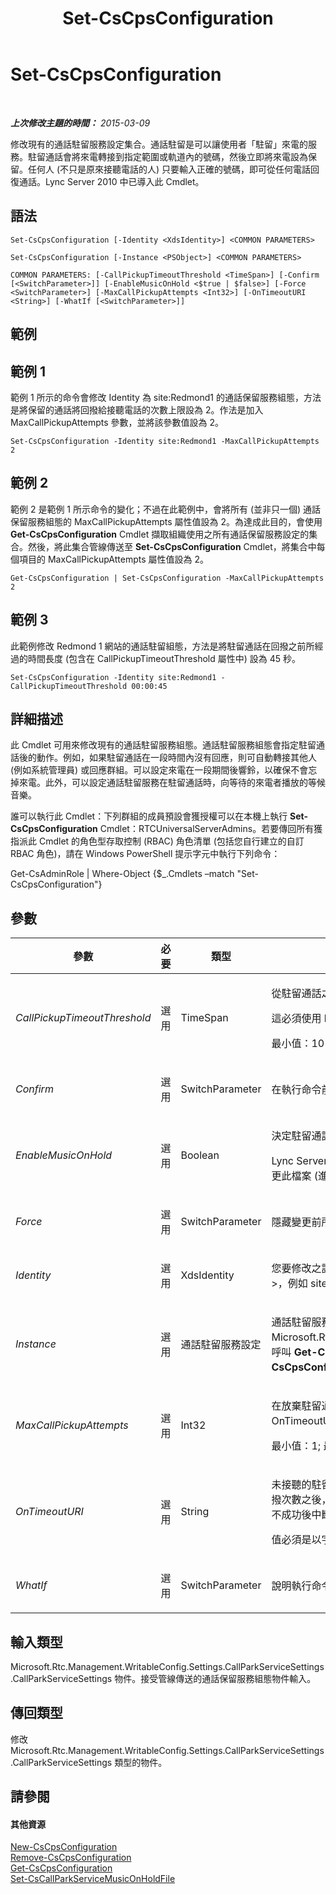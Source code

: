 ﻿---
title: Set-CsCpsConfiguration
TOCTitle: Set-CsCpsConfiguration
ms:assetid: 9c2c0ad1-12f8-47b6-a7ec-60d91c9685bf
ms:mtpsurl: https://technet.microsoft.com/zh-tw/library/Gg412721(v=OCS.15)
ms:contentKeyID: 49291794
ms.date: 08/10/2015
mtps_version: v=OCS.15
ms.translationtype: HT
---

# Set-CsCpsConfiguration

 

_**上次修改主題的時間：** 2015-03-09_

修改現有的通話駐留服務設定集合。通話駐留是可以讓使用者「駐留」來電的服務。駐留通話會將來電轉接到指定範圍或軌道內的號碼，然後立即將來電設為保留。任何人 (不只是原來接聽電話的人) 只要輸入正確的號碼，即可從任何電話回復通話。Lync Server 2010 中已導入此 Cmdlet。

## 語法

    Set-CsCpsConfiguration [-Identity <XdsIdentity>] <COMMON PARAMETERS>

    Set-CsCpsConfiguration [-Instance <PSObject>] <COMMON PARAMETERS>

    COMMON PARAMETERS: [-CallPickupTimeoutThreshold <TimeSpan>] [-Confirm [<SwitchParameter>]] [-EnableMusicOnHold <$true | $false>] [-Force <SwitchParameter>] [-MaxCallPickupAttempts <Int32>] [-OnTimeoutURI <String>] [-WhatIf [<SwitchParameter>]]

## 範例

## 範例 1

範例 1 所示的命令會修改 Identity 為 site:Redmond1 的通話保留服務組態，方法是將保留的通話將回撥給接聽電話的次數上限設為 2。作法是加入 MaxCallPickupAttempts 參數，並將該參數值設為 2。

    Set-CsCpsConfiguration -Identity site:Redmond1 -MaxCallPickupAttempts 2

## 範例 2

範例 2 是範例 1 所示命令的變化；不過在此範例中，會將所有 (並非只一個) 通話保留服務組態的 MaxCallPickupAttempts 屬性值設為 2。為達成此目的，會使用 **Get-CsCpsConfiguration** Cmdlet 擷取組織使用之所有通話保留服務設定的集合。然後，將此集合管線傳送至 **Set-CsCpsConfiguration** Cmdlet，將集合中每個項目的 MaxCallPickupAttempts 屬性值設為 2。

    Get-CsCpsConfiguration | Set-CsCpsConfiguration -MaxCallPickupAttempts 2

## 範例 3

此範例修改 Redmond 1 網站的通話駐留組態，方法是將駐留通話在回撥之前所經過的時間長度 (包含在 CallPickupTimeoutThreshold 屬性中) 設為 45 秒。

    Set-CsCpsConfiguration -Identity site:Redmond1 -CallPickupTimeoutThreshold 00:00:45

## 詳細描述

此 Cmdlet 可用來修改現有的通話駐留服務組態。通話駐留服務組態會指定駐留通話後的動作。例如，如果駐留通話在一段時間內沒有回應，則可自動轉接其他人 (例如系統管理員) 或回應群組。可以設定來電在一段期間後響鈴，以確保不會忘掉來電。此外，可以設定通話駐留服務在駐留通話時，向等待的來電者播放的等候音樂。

誰可以執行此 Cmdlet：下列群組的成員預設會獲授權可以在本機上執行 **Set-CsCpsConfiguration** Cmdlet：RTCUniversalServerAdmins。若要傳回所有獲指派此 Cmdlet 的角色型存取控制 (RBAC) 角色清單 (包括您自行建立的自訂 RBAC 角色)，請在 Windows PowerShell 提示字元中執行下列命令：

Get-CsAdminRole | Where-Object {$\_.Cmdlets –match "Set-CsCpsConfiguration"}

## 參數


<table>
<colgroup>
<col style="width: 25%" />
<col style="width: 25%" />
<col style="width: 25%" />
<col style="width: 25%" />
</colgroup>
<thead>
<tr class="header">
<th>參數</th>
<th>必要</th>
<th>類型</th>
<th>說明</th>
</tr>
</thead>
<tbody>
<tr class="odd">
<td><p><em>CallPickupTimeoutThreshold</em></p></td>
<td><p>選用</p></td>
<td><p>TimeSpan</p></td>
<td><p>從駐留通話之後到回撥原先接聽來電的電話之前所經過的時間長度。</p>
<p>這必須使用 hh:mm:ss 的格式輸入 (hh = 小時、mm = 分鐘、ss = 秒)</p>
<p>最小值：10 秒 (00:00:10)；最大值：10 分鐘 (00:10:00)</p></td>
</tr>
<tr class="even">
<td><p><em>Confirm</em></p></td>
<td><p>選用</p></td>
<td><p>SwitchParameter</p></td>
<td><p>在執行命令前先提示確認。</p></td>
</tr>
<tr class="odd">
<td><p><em>EnableMusicOnHold</em></p></td>
<td><p>選用</p></td>
<td><p>Boolean</p></td>
<td><p>決定駐留通話時是否對來電者播放音樂。</p>
<p>Lync Server 隨附預設的等候音樂檔。您可以使用 <strong>Set-CsCallParkServiceMusicOnHoldFile</strong> Cmdlet 來變更此檔案 (進而變更在駐留通話時來電者所聽到的音樂)。</p></td>
</tr>
<tr class="even">
<td><p><em>Force</em></p></td>
<td><p>選用</p></td>
<td><p>SwitchParameter</p></td>
<td><p>隱藏變更前所顯示的確認提示。</p></td>
</tr>
<tr class="odd">
<td><p><em>Identity</em></p></td>
<td><p>選用</p></td>
<td><p>XdsIdentity</p></td>
<td><p>您要修改之設定的唯一識別碼。Identity 會指定套用設定的範圍，為全域或特定網站 (格式為 site:&lt;網站名稱&gt;，例如 site:Redmond)。</p></td>
</tr>
<tr class="even">
<td><p><em>Instance</em></p></td>
<td><p>選用</p></td>
<td><p>通話駐留服務設定</p></td>
<td><p>通話駐留服務組態物件的物件參考，類型為 Microsoft.Rtc.Management.WritableConfig.Settings.CallParkServiceSettings.CallParkServiceSettings。呼叫 <strong>Get-CsCpsConfiguration</strong> Cmdlet 可以擷取此物件。將該物件以此參數傳遞回 <strong>Set-CsCpsConfiguration</strong> Cmdlet 即可變更物件並儲存變更。</p></td>
</tr>
<tr class="odd">
<td><p><em>MaxCallPickupAttempts</em></p></td>
<td><p>選用</p></td>
<td><p>Int32</p></td>
<td><p>在放棄駐留通話並轉接至遞補統一資源識別元 (URI) 之前，回撥接聽電話的次數。遞補 URI 會以 OnTimeoutURI 參數設定。</p>
<p>最小值：1; 最大值：10</p></td>
</tr>
<tr class="even">
<td><p><em>OnTimeoutURI</em></p></td>
<td><p>選用</p></td>
<td><p>String</p></td>
<td><p>未接聽的駐留通話將轉接的使用者或回應群組的 SIP 位址。在超過 MaxCallPickupAttempts 參數所定義的回撥次數之後，將轉接駐留通話。如果該參數設為 Null，則會忽略 OnTimeoutURI，而駐留的通話會在回電嘗試不成功後中斷。</p>
<p>值必須是以字串 sip: 開頭的 SIP URI。例如，sip:rgs1@litwareinc.com。</p></td>
</tr>
<tr class="odd">
<td><p><em>WhatIf</em></p></td>
<td><p>選用</p></td>
<td><p>SwitchParameter</p></td>
<td><p>說明執行命令時若不實際執行命令的後果。</p></td>
</tr>
</tbody>
</table>


## 輸入類型

Microsoft.Rtc.Management.WritableConfig.Settings.CallParkServiceSettings.CallParkServiceSettings 物件。接受管線傳送的通話保留服務組態物件輸入。

## 傳回類型

修改 Microsoft.Rtc.Management.WritableConfig.Settings.CallParkServiceSettings.CallParkServiceSettings 類型的物件。

## 請參閱

#### 其他資源

[New-CsCpsConfiguration](new-cscpsconfiguration.md)  
[Remove-CsCpsConfiguration](remove-cscpsconfiguration.md)  
[Get-CsCpsConfiguration](get-cscpsconfiguration.md)  
[Set-CsCallParkServiceMusicOnHoldFile](set-cscallparkservicemusiconholdfile.md)

